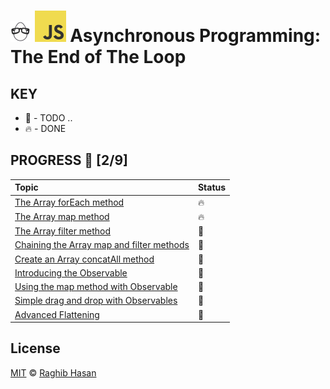 # ![🥚 EH](./eH-logo.png) ![JS](./js-logo.png) Asynchronous Programming: The End of The Loop


## KEY
* 🚧 - TODO ..
* 🔥 - DONE

## PROGRESS 🚀 [2/9]

|  Topic       |        Status     |
| :-------------  | :------------- |
| [The Array forEach method](./practices/forEach.js) | 🔥 |
| [The Array map method](./practices/map.js) | 🔥 |
| [The Array filter method](./practices/filter.js) | 🚧 |
| [Chaining the Array map and filter methods](./practices/chain.js) | 🚧 |
| [Create an Array concatAll method](./practices/concatAll.js) | 🚧 |
| [Introducing the Observable](./practices/observable.js) | 🚧 |
| [Using the map method with Observable](./practices/observable-map.js) | 🚧 |
| [Simple drag and drop with Observables](./practices/drag-with-drop.js) | 🚧 |
| [Advanced Flattening](./practices/flattening.js) | 🚧 |

## License
[MIT](./license) © [Raghib Hasan](http://raghibm.com/)